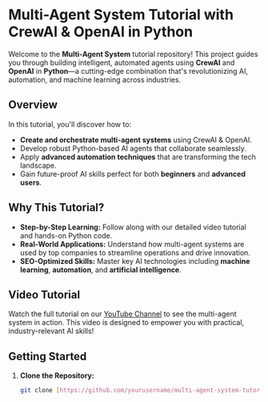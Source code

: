 # Multi-Agent System Tutorial with CrewAI & OpenAI in Python

Welcome to the **Multi-Agent System** tutorial repository! This project guides you through building intelligent, automated agents using **CrewAI** and **OpenAI** in **Python**—a cutting-edge combination that's revolutionizing AI, automation, and machine learning across industries.

## Overview

In this tutorial, you'll discover how to:
- **Create and orchestrate multi-agent systems** using CrewAI & OpenAI.
- Develop robust Python-based AI agents that collaborate seamlessly.
- Apply **advanced automation techniques** that are transforming the tech landscape.
- Gain future-proof AI skills perfect for both **beginners** and **advanced users**.

## Why This Tutorial?

- **Step-by-Step Learning:** Follow along with our detailed video tutorial and hands-on Python code.
- **Real-World Applications:** Understand how multi-agent systems are used by top companies to streamline operations and drive innovation.
- **SEO-Optimized Skills:** Master key AI technologies including **machine learning**, **automation**, and **artificial intelligence**.

## Video Tutorial

Watch the full tutorial on our [YouTube Channel]([https://youtu.be/FpsMFSw6Wf0]) to see the multi-agent system in action. This video is designed to empower you with practical, industry-relevant AI skills!

## Getting Started

1. **Clone the Repository:**
   ```bash
   git clone [https://github.com/yourusername/multi-agent-system-tutorial.git]
